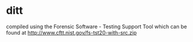 ditt
====
compiled using the Forensic Software - Testing Support Tool which can be found at http://www.cftt.nist.gov/fs-tst20-with-src.zip
